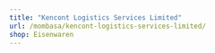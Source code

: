 ```yaml
---
title: "Kencont Logistics Services Limited"
url: /mombasa/kencont-logistics-services-limited/
shop: Eisenwaren
---
```

